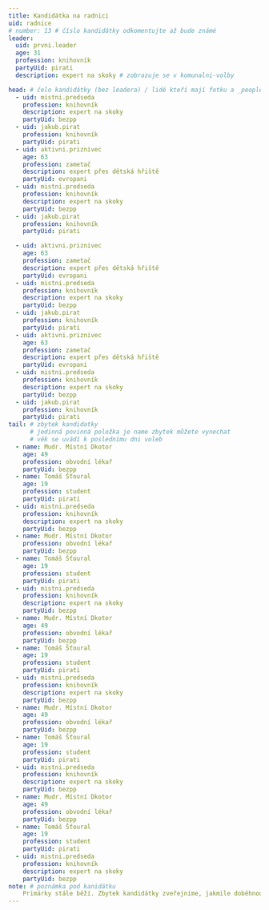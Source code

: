 ```yaml
---
title: Kandidátka na radnici
uid: radnice
# number: 13 # číslo kandidátky odkomentujte až bude známé
leader:
  uid: prvni.leader
  age: 31
  profession: knihovník
  partyUid: pirati
  description: expert na skoky # zobrazuje se v komunalni-volby

head: # čelo kandidátky (bez leadera) / lidé kteří mají fotku a _people/jmeno.md
  - uid: mistni.predseda
    profession: knihovník
    description: expert na skoky
    partyUid: bezpp
  - uid: jakub.pirat
    profession: knihovník
    partyUid: pirati
  - uid: aktivni.priznivec
    age: 63
    profession: zametač
    description: expert přes dětská hřiště
    partyUid: evropani
  - uid: mistni.predseda
    profession: knihovník
    description: expert na skoky
    partyUid: bezpp
  - uid: jakub.pirat
    profession: knihovník
    partyUid: pirati

  - uid: aktivni.priznivec
    age: 63
    profession: zametač
    description: expert přes dětská hřiště
    partyUid: evropani
  - uid: mistni.predseda
    profession: knihovník
    description: expert na skoky
    partyUid: bezpp
  - uid: jakub.pirat
    profession: knihovník
    partyUid: pirati
  - uid: aktivni.priznivec
    age: 63
    profession: zametač
    description: expert přes dětská hřiště
    partyUid: evropani
  - uid: mistni.predseda
    profession: knihovník
    description: expert na skoky
    partyUid: bezpp
  - uid: jakub.pirat
    profession: knihovník
    partyUid: pirati
tail: # zbytek kandidatky
      # jedinná povinná položka je name zbytek můžete vynechat
      # věk se uvádí k poslednímu dni voleb
  - name: Mudr. Místní Dkotor
    age: 49
    profession: obvodní lékař
    partyUid: bezpp
  - name: Tomáš Šťoural
    age: 19
    profession: student
    partyUid: pirati
  - uid: mistni.predseda
    profession: knihovník
    description: expert na skoky
    partyUid: bezpp
  - name: Mudr. Místní Dkotor
    profession: obvodní lékař
    partyUid: bezpp
  - name: Tomáš Šťoural
    age: 19
    profession: student
    partyUid: pirati
  - uid: mistni.predseda
    profession: knihovník
    description: expert na skoky
    partyUid: bezpp
  - name: Mudr. Místní Dkotor
    age: 49
    profession: obvodní lékař
    partyUid: bezpp
  - name: Tomáš Šťoural
    age: 19
    profession: student
    partyUid: pirati
  - uid: mistni.predseda
    profession: knihovník
    description: expert na skoky
    partyUid: bezpp
  - name: Mudr. Místní Dkotor
    age: 49
    profession: obvodní lékař
    partyUid: bezpp
  - name: Tomáš Šťoural
    age: 19
    profession: student
    partyUid: pirati
  - uid: mistni.predseda
    profession: knihovník
    description: expert na skoky
    partyUid: bezpp
  - name: Mudr. Místní Dkotor
    age: 49
    profession: obvodní lékař
    partyUid: bezpp
  - name: Tomáš Šťoural
    age: 19
    profession: student
    partyUid: pirati
  - uid: mistni.predseda
    profession: knihovník
    description: expert na skoky
    partyUid: bezpp
note: # poznámka pod kanidátku
    Primárky stále běží. Zbytek kandidátky zveřejníme, jakmile doběhnou.
---
```

